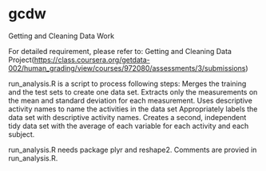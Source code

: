 gcdw
====

Getting and Cleaning Data Work

For detailed requirement, please refer to: Getting and Cleaning Data Project(https://class.coursera.org/getdata-002/human_grading/view/courses/972080/assessments/3/submissions)

run_analysis.R is a script to process following steps:
Merges the training and the test sets to create one data set.
Extracts only the measurements on the mean and standard deviation for each measurement. 
Uses descriptive activity names to name the activities in the data set
Appropriately labels the data set with descriptive activity names. 
Creates a second, independent tidy data set with the average of each variable for each activity and each subject. 

run_analysis.R needs package plyr and reshape2. Comments are provied in run_analysis.R.
